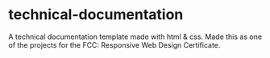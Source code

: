 # technical-documentation

A technical documentation template made with html & css.  Made this as one of the projects for the FCC: Responsive Web Design Certificate. 
